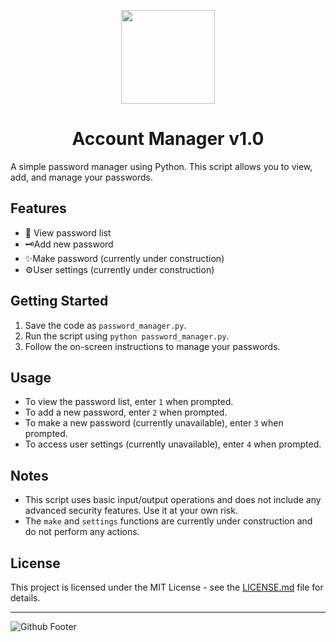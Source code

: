 <p align="center">
<img src="https://github.com/shabir-mp/Account-Manager/assets/133546000/af778942-9d02-4199-be1f-895e9cd72ae2" width="150" />
<h1 align="center">Account Manager v1.0</h1>
</p>

A simple password manager using Python. This script allows you to view, add, and manage your passwords.

## Features

* 🔎 View password list 
* 🗝️Add new password
* ✨Make password (currently under construction)
* ⚙️User settings (currently under construction)

## Getting Started

1. Save the code as `password_manager.py`.
2. Run the script using `python password_manager.py`.
3. Follow the on-screen instructions to manage your passwords.

## Usage

* To view the password list, enter `1` when prompted.
* To add a new password, enter `2` when prompted.
* To make a new password (currently unavailable), enter `3` when prompted.
* To access user settings (currently unavailable), enter `4` when prompted.

## Notes

* This script uses basic input/output operations and does not include any advanced security features. Use it at your own risk.
* The `make` and `settings` functions are currently under construction and do not perform any actions.

## License

This project is licensed under the MIT License - see the [LICENSE.md](LICENSE.md) file for details.

-----------------------------------------------------------------------------------------
![Github Footer](https://github.com/shabir-mp/Kereta-Api-Indonesia-Booking-System/assets/133546000/c1833fe4-f470-494f-99e7-d583421625be)

